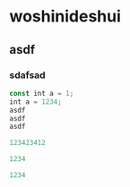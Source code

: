 # woshinideshui

## asdf

### sdafsad

```js
const int a = 1;
int a = 1234;
asdf
asdf
asdf

123423412

1234

1234
```